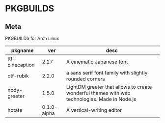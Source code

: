# PKGBUILDS

## Meta

PKGBUILDS for Arch Linux

| pkgname         | ver         | desc                                                                                          |
| --------------- | ----------- | --------------------------------------------------------------------------------------------- |
| ttf-cinecaption | 2.27        | A cinematic Japanese font                                                                     |
| otf-rubik       | 2.2.0       | a sans serif font family with slightly rounded corners                                        |
| nody-greeter    | 1.5.0       | LightDM greeter that allows to create wonderful themes with web technologies. Made in Node.js |
| hotate          | 0.1.0-alpha | A vertical-writing editor                                                                     |

